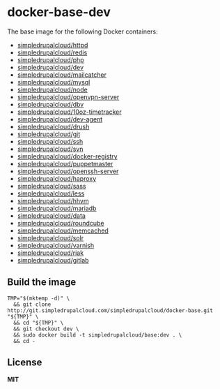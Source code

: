 # docker-base-dev

The base image for the following Docker containers:

  * [simpledrupalcloud/httpd](https://registry.hub.docker.com/u/simpledrupalcloud/httpd/)
  * [simpledrupalcloud/redis](https://registry.hub.docker.com/u/simpledrupalcloud/redis/)
  * [simpledrupalcloud/php](https://registry.hub.docker.com/u/simpledrupalcloud/php/)
  * [simpledrupalcloud/dev](https://registry.hub.docker.com/u/simpledrupalcloud/dev/)
  * [simpledrupalcloud/mailcatcher](https://registry.hub.docker.com/u/simpledrupalcloud/mailcatcher/)
  * [simpledrupalcloud/mysql](https://registry.hub.docker.com/u/simpledrupalcloud/mysql/)
  * [simpledrupalcloud/node](https://registry.hub.docker.com/u/simpledrupalcloud/node/)
  * [simpledrupalcloud/openvpn-server](https://registry.hub.docker.com/u/simpledrupalcloud/openvpn-server/)
  * [simpledrupalcloud/dbv](https://registry.hub.docker.com/u/simpledrupalcloud/dbv/)
  * [simpledrupalcloud/10oz-timetracker](https://registry.hub.docker.com/u/simpledrupalcloud/10oz-timetracker/)
  * [simpledrupalcloud/dev-agent](https://registry.hub.docker.com/u/simpledrupalcloud/dev-agent/)
  * [simpledrupalcloud/drush](https://registry.hub.docker.com/u/simpledrupalcloud/drush/)
  * [simpledrupalcloud/git](https://registry.hub.docker.com/u/simpledrupalcloud/git/)
  * [simpledrupalcloud/ssh](https://registry.hub.docker.com/u/simpledrupalcloud/ssh/)
  * [simpledrupalcloud/svn](https://registry.hub.docker.com/u/simpledrupalcloud/svn/)
  * [simpledrupalcloud/docker-registry](https://registry.hub.docker.com/u/simpledrupalcloud/docker-registry/)
  * [simpledrupalcloud/puppetmaster](https://registry.hub.docker.com/u/simpledrupalcloud/puppetmaster/)
  * [simpledrupalcloud/openssh-server](https://registry.hub.docker.com/u/simpledrupalcloud/openssh-server/)
  * [simpledrupalcloud/haproxy](https://registry.hub.docker.com/u/simpledrupalcloud/haproxy/)
  * [simpledrupalcloud/sass](https://registry.hub.docker.com/u/simpledrupalcloud/sass/)
  * [simpledrupalcloud/less](https://registry.hub.docker.com/u/simpledrupalcloud/less/)
  * [simpledrupalcloud/hhvm](https://registry.hub.docker.com/u/simpledrupalcloud/hhvm/)
  * [simpledrupalcloud/mariadb](https://registry.hub.docker.com/u/simpledrupalcloud/mariadb/)
  * [simpledrupalcloud/data](https://registry.hub.docker.com/u/simpledrupalcloud/data/)
  * [simpledrupalcloud/roundcube](https://registry.hub.docker.com/u/simpledrupalcloud/roundcube/)
  * [simpledrupalcloud/memcached](https://registry.hub.docker.com/u/simpledrupalcloud/memcached/)
  * [simpledrupalcloud/solr](https://registry.hub.docker.com/u/simpledrupalcloud/solr/)
  * [simpledrupalcloud/varnish](https://registry.hub.docker.com/u/simpledrupalcloud/varnish/)
  * [simpledrupalcloud/riak](https://registry.hub.docker.com/u/simpledrupalcloud/riak/)
  * [simpledrupalcloud/gitlab](https://registry.hub.docker.com/u/simpledrupalcloud/gitlab/)

## Build the image

    TMP="$(mktemp -d)" \
      && git clone http://git.simpledrupalcloud.com/simpledrupalcloud/docker-base.git "${TMP}" \
      && cd "${TMP}" \
      && git checkout dev \
      && sudo docker build -t simpledrupalcloud/base:dev . \
      && cd -

## License

**MIT**
